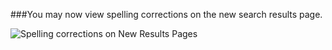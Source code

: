 ###You may now view spelling corrections on the new search results page.

![Spelling corrections on New Results Pages](https://9fddeb862c037f6d2190-f1564c64756a8cfee25b6b19953b1d23.ssl.cf2.rackcdn.com/feature-2014-02-14-newserp-spelling.png "Spelling corrections on New Results Pages")